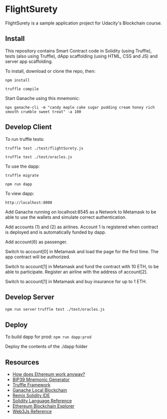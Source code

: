 # FlightSurety

FlightSurety is a sample application project for Udacity's Blockchain course.

## Install

This repository contains Smart Contract code in Solidity (using Truffle), tests (also using Truffle), dApp scaffolding (using HTML, CSS and JS) and server app scaffolding.

To install, download or clone the repo, then:

`npm install`

`truffle compile`

Start Ganache using this mnemonic:

`npx ganache-cli -m "candy maple cake sugar pudding cream honey rich smooth crumble sweet treat" -a 100`

## Develop Client

To run truffle tests:

`truffle test ./test/flightSurety.js`

`truffle test ./test/oracles.js`

To use the dapp:

`truffle migrate`

`npm run dapp`

To view dapp:

`http://localhost:8000`

Add Ganache running on localhost:8545 as a Network to Metamask to be able to use the wallets and simulate correct authentication.

Add accounts (1) and (2) as airlines. Account 1 is registered when contract is deployed and is automatically funded by dapp.

Add account(6) as passenger.

Switch to account[0] in Metamask and load the page for the first time. The app contract will be authorized.

Switch to account[1] in Metamask and fund the contract with 10 ETH, to be able to participate. Register an airline with the address of account[2].

Switch to account[1] in Metamask and buy insurance for up to 1 ETH.

## Develop Server

`npm run server`
`truffle test ./test/oracles.js`

## Deploy

To build dapp for prod:
`npm run dapp:prod`

Deploy the contents of the ./dapp folder

## Resources

- [How does Ethereum work anyway?](https://medium.com/@preethikasireddy/how-does-ethereum-work-anyway-22d1df506369)
- [BIP39 Mnemonic Generator](https://iancoleman.io/bip39/)
- [Truffle Framework](http://truffleframework.com/)
- [Ganache Local Blockchain](http://truffleframework.com/ganache/)
- [Remix Solidity IDE](https://remix.ethereum.org/)
- [Solidity Language Reference](http://solidity.readthedocs.io/en/v0.4.24/)
- [Ethereum Blockchain Explorer](https://etherscan.io/)
- [Web3Js Reference](https://github.com/ethereum/wiki/wiki/JavaScript-API)
